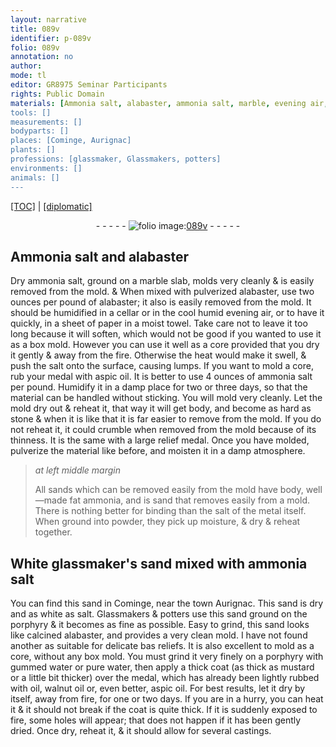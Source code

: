 ```yaml
---
layout: narrative
title: 089v
identifier: p-089v
folio: 089v
annotation: no
author:
mode: tl
editor: GR8975 Seminar Participants
rights: Public Domain
materials: [Ammonia salt, alabaster, ammonia salt, marble, evening air, paper, towel, salt, aspic oil, sands, ammonia, salt of the metal, White glassmaker's sand, sand, porphyry, calcined alabaster, gummed water, pure water, oil, walnut oil]
tools: []
measurements: []
bodyparts: []
places: [Cominge, Aurignac]
plants: []
professions: [glassmaker, Glassmakers, potters]
environments: []
animals: []
---
```


<p><a href="{{ site.baseurl }}/translation/">[TOC]</a> | <a href="{{ site.baseurl }}/_texts/p-089v_tc.md/">[diplomatic]</a></p><div class="folio" align="center">- - - - - <a href="http://gallica.bnf.fr/ark:/12148/btv1b10500001g/f184.image" target="_blank"><img src="https://cu-mkp.github.io/2017-workshop-edition/assets/photo-icon.png" alt="folio image: " style="display:inline-block; margin-bottom:-3px;"/>089v</a> - - - - - </div>  
  

## <span class="m">Ammonia salt</span> and <span class="m">alabaster</span>

 
Dry <span class="m">ammonia salt</span>, ground <span class="del"></span> on a <span class="m">marble</span> slab, molds very cleanly & is easily removed from the mold. & When mixed with pulverized <span class="m">alabaster</span>, use two ounces per pound of <span class="m">alabaster</span>; it also is easily removed from the mold. It should be humidified in a cellar or in the cool humid <span class="m">evening air</span>, or to have it quickly, in a sheet of <span class="m">paper</span> in a moist <span class="m">towel</span>. Take care not to leave it too long because it will soften, which would not be good if you wanted to use it as a box mold. However you can use it well as a core provided that you dry it gently & away from the fire. Otherwise the heat would make it swell, & push the <span class="m">salt</span> onto the surface, causing lumps. If you want to mold a core, <span class="del"></span> rub your medal with <span class="m">aspic oil</span>. It is better to use 4 ounces of <span class="m">ammonia salt</span> per pound. Humidify it in a damp place for two or three days, so that the material can be handled without sticking. You will mold very cleanly. Let the mold dry out & reheat it, that way it will get body, and become as hard as stone & when it is like that it is far easier to remove from the mold. If you do not reheat it, it could crumble when removed from the mold because of its thinness. It is the same with a large relief medal. Once you have molded, pulverize the material like before, and moisten it in a damp atmosphere.
 
> *at left middle margin*
> 
> 
>   All <span class="m">sands</span> which can be removed easily from the mold have body, well—made fat <span class="m">ammonia</span>, and <span class="del"></span> <span class="sup">is sand</span> that removes easily from a mold. There is nothing better for binding than the <span class="m">salt of the metal</span> itself. When ground into powder, they pick up moisture, & dry & reheat together.
 
 
  

## <span class="m">White <span class="pro">glassmaker</span>'s sand</span> mixed with <span class="m">ammonia salt</span>

 
You can find this <span class="m">sand</span> in <span class="pl">Cominge</span>, near the town <span class="pl">Aurignac</span>. This sand is dry and as white <span class="del"></span> as salt. <span class="pro">Glassmakers</span> & <span class="pro">potters</span> use this sand ground on the <span class="m">porphyry</span> & it becomes as fine as possible. Easy to grind, this sand looks like <span class="m">calcined alabaster</span>, and provides a very clean mold. I have not found another as suitable for delicate bas reliefs. It is also excellent to mold as a core, without any box mold. You must grind it very finely on a <span class="m">porphyry</span> with <span class="m">gummed water</span> or <span class="m">pure water</span>, then apply a thick coat (as thick as mustard or a little bit thicker) over the medal, which has already been lightly rubbed with <span class="m">oil</span>, <span class="m">walnut oil</span> or, even better, <span class="m">aspic oil</span>. For best results,<span class="del"></span> let it dry by itself, away from fire, for one or two days. If you are in a hurry, you can heat it & it should not break if the coat is quite thick. If it is suddenly exposed to fire, some holes will appear; that does not happen if it has been gently dried. Once dry, reheat it, & it should allow for several castings.
 
